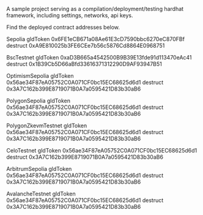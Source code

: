 A sample project serving as a compilation/deployment/testing hardhat framework, including settings, networks, api keys.

Find the deployed contract addresses below.

Sepolia
gldToken 0x6FE1eCB671a08Ae61E3cD7590bbc6270eC870FBf
destruct 0xA9E810025b3FE6CEe7b56c5876Cd8864E0968751

BscTestnet
gldToken 0xaD3B665a4542500B9B39E13fde91d113470eAc41
destruct 0x1B39Cb5D66aBfd33616371312290D9AF93947B51

OptimismSepolia
gldToken 0x56ae34F87eA05752C0A071CF0bc15EC68625d6d1
destruct 0x3A7C162b399E8719071B0A7a0595421D83b30aB6

PolygonSepolia 
gldToken 0x56ae34F87eA05752C0A071CF0bc15EC68625d6d1
destruct 0x3A7C162b399E8719071B0A7a0595421D83b30aB6

PolygonZkevmTestnet
gldToken 0x56ae34F87eA05752C0A071CF0bc15EC68625d6d1
destruct 0x3A7C162b399E8719071B0A7a0595421D83b30aB6

CeloTestnet
gldToken 0x56ae34F87eA05752C0A071CF0bc15EC68625d6d1
destruct 0x3A7C162b399E8719071B0A7a0595421D83b30aB6

ArbitrumSepolia 
gldToken 0x56ae34F87eA05752C0A071CF0bc15EC68625d6d1
destruct 0x3A7C162b399E8719071B0A7a0595421D83b30aB6

AvalancheTestnet 
gldToken 0x56ae34F87eA05752C0A071CF0bc15EC68625d6d1
destruct 0x3A7C162b399E8719071B0A7a0595421D83b30aB6